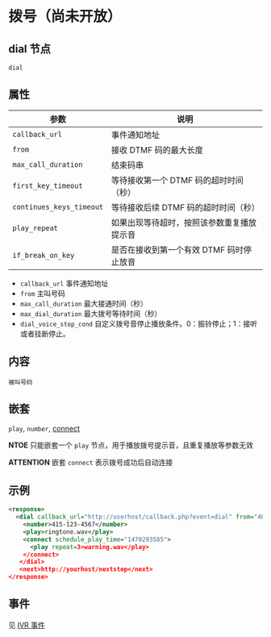 # 拨号（尚未开放）

## dial 节点

```
dial
```

## 属性

| 参数                  | 说明                                      |
| --------------------- |  ---------------------------------------- |
| `callback_url`          | 事件通知地址                   |
| `from`            | 接收 DTMF 码的最大长度                          |
| `max_call_duration`         | 结束码串                  |
| `first_key_timeout`   | 等待接收第一个 DTMF 码的超时时间（秒）                         |
| `continues_keys_timeout`          | 等待接收后续 DTMF 码的超时时间（秒）                  |
| `play_repeat`         | 如果出现等待超时，按照该参数重复播放提示音                   |
| `if_break_on_key`     | 是否在接收到第一个有效 DTMF 码时停止放音                          |


- `callback_url` 事件通知地址
- `from` 主叫号码
- `max_call_duration` 最大接通时间（秒）
- `max_dial_duration` 最大拨号等待时间（秒）
- `dial_voice_stop_cond` 自定义拨号音停止播放条件。0：振铃停止；1：接听或者挂断停止。

## 内容
    被叫号码

## 嵌套

`play`, `number`, [connect](connect.md)

**NTOE** 只能嵌套一个 `play` 节点，用于播放拨号提示音，且重复播放等参数无效

**ATTENTION** 嵌套 `connect` 表示拨号成功后自动连接

## 示例

```xml
<response>
  <dial callback_url="http://userhost/callback.php?event=dial" from="4001546646464">
    <number>415-123-4567</number>
    <play>ringtone.wav</play>
    <connect schedule_play_time="1470293585">
      <play repeat=3>warning.wav</play>
    </connect>
   </dial>
   <next>http://yourhost/nextstep</next>
</response>
```

## 事件

见 [IVR 事件](../evt/ivr/index.md)
